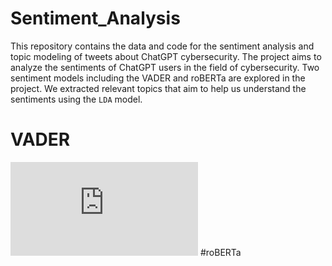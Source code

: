 # Sentiment_Analysis
This repository contains the data and code for the sentiment analysis and topic modeling of tweets about ChatGPT cybersecurity. The project aims to analyze the sentiments of ChatGPT users in the field of cybersecurity. Two sentiment models including the VADER and roBERTa are explored in the project. We extracted relevant topics that aim to help us understand the sentiments using the ``LDA`` model.
# VADER
[![Build status](https://github.com/trimtechnologies/Sentiment_Analysis/edit/main/README.md)](https://github.com/trimtechnologies/Sentiment_Analysis)
#roBERTa
